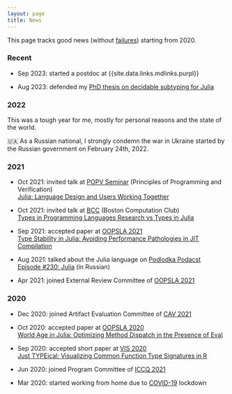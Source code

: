 ```yaml
---
layout: page
title: News
---
```


This page tracks good news (without [failures](failures)) starting from 2020.

### Recent

* Sep 2023: started a postdoc at {{site.data.links.mdlinks.purpl}}

* Aug 2023: defended my 
  [PhD thesis on decidable subtyping for Julia](/papers#phdthesis)

### 2022

This was a tough year for me,
mostly for personal reasons and the state of the world.

&#127482;&#127462; As a Russian national, I strongly condemn the war in Ukraine started by the Russian government on February 24th, 2022.

### 2021

* Oct 2021: invited talk at [POPV Seminar](https://www.bu.edu/cs/research/popv/seminar/) (Principles of Programming and Verification)  
  [Julia: Language Design and Users Working Together](/talks#popv2021)

* Oct 2021: invited talk at [BCC](https://bstn.cc/) (Boston Computation Club)  
  [Types in Programming Languages Research vs Types in Julia](/talks#bcc2021)

* Sep 2021: accepted paper at
  [OOPSLA 2021](https://2021.splashcon.org/track/splash-2021-oopsla)  
  [Type Stability in Julia: Avoiding Performance Pathologies in JIT Compilation](/papers#oopsla2021)

* Aug 2021: talked about the Julia language on
  [Podlodka Podacst](https://podlodka.io/)  
  [Episode #230: Julia](https://podlodka.io/230) (in Russian)

* Apr 2021: joined External Review Committee of
  [OOPSLA 2021](https://2021.splashcon.org/track/splash-2021-oopsla)  

### 2020

* Dec 2020: joined Artifact Evaluation Committee of
  [CAV 2021](http://i-cav.org/2021)

* Oct 2020: accepted paper at
  [OOPSLA 2020](https://2020.splashcon.org/track/splash-2020-oopsla)  
  [World Age in Julia: Optimizing Method Dispatch in the Presence of Eval](/papers#oopsla2020)

* Sep 2020: accepted short paper at
  [VIS 2020](http://ieeevis.org/year/2020/welcome)  
  [Just TYPEical: Visualizing Common Function Type Signatures in R](/papers#vis2020)

* Jun 2020: joined Program Committee of [ICCQ 2021](https://www.iccq.ru/)

* Mar 2020: started working from home due to
  [COVID-19](https://en.wikipedia.org/wiki/Coronavirus_disease_2019) lockdown
